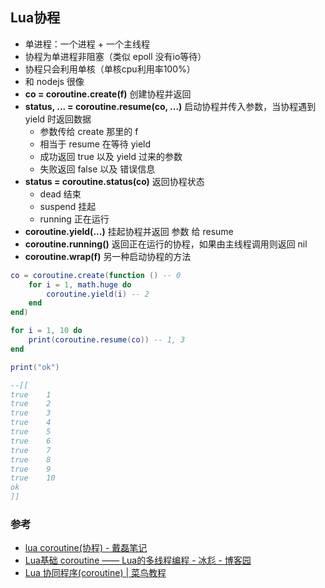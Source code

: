 ## Lua协程

* 单进程：一个进程 + 一个主线程
* 协程为单进程非阻塞（类似 epoll 没有io等待）
* 协程只会利用单核（单核cpu利用率100%）
* 和 nodejs 很像
* **co = coroutine.create(f)** 创建协程并返回
* **status, ... = coroutine.resume(co, ...)**  启动协程并传入参数，当协程遇到 yield 时返回数据
  * 参数传给 create 那里的 f
  * 相当于 resume 在等待 yield
  * 成功返回 true 以及 yield 过来的参数
  * 失败返回 false 以及 错误信息
* **status = coroutine.status(co)** 返回协程状态
  * dead 结束
  * suspend 挂起
  * running 正在运行
* **coroutine.yield(...)** 挂起协程并返回 参数 给 resume
* **coroutine.running()** 返回正在运行的协程，如果由主线程调用则返回 nil
* **coroutine.wrap(f)** 另一种启动协程的方法

```lua
co = coroutine.create(function () -- 0
	for i = 1, math.huge do
		coroutine.yield(i) -- 2
	end
end)

for i = 1, 10 do
	print(coroutine.resume(co)) -- 1, 3
end

print("ok")

--[[
true    1
true    2
true    3
true    4
true    5
true    6
true    7
true    8
true    9
true    10
ok
]]
```

### 参考

* [lua coroutine(协程) - 戴磊笔记](http://www.daileinote.com/computer/lua/15)
* [Lua基础 coroutine —— Lua的多线程编程 - 冰尨 - 博客园](https://www.cnblogs.com/vagaband/p/4242624.html)
* [Lua 协同程序(coroutine) | 菜鸟教程](https://www.runoob.com/lua/lua-coroutine.html)